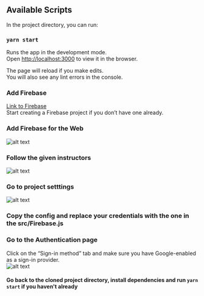 ## Available Scripts

In the project directory, you can run:

### `yarn start`

Runs the app in the development mode.<br />
Open [http://localhost:3000](http://localhost:3000) to view it in the browser.

The page will reload if you make edits.<br />
You will also see any lint errors in the console.

### Add Firebase

[Link to Firebase](https://console.firebase.google.com/ "Firebase")<br />
Start creating a Firebase project if you don’t have one already.<br />

### Add Firebase for the Web
![alt text](https://github.com/Xuriwork/Lovebirds/blob/master/Readme-Images/AddFirebaseWeb.png "Add Firebase for the Web")

### Follow the given instructors
![alt text](https://github.com/Xuriwork/Lovebirds/blob/master/Readme-Images/FollowInstructions.png "Follow the given instructions, skip 2")

### Go to project setttings
![alt text](https://github.com/Xuriwork/Lovebirds/blob/master/Readme-Images/CopyFirebaseSDKConfig.png "Project Settings")

### Copy the config and replace your credentials with the one in the src/Firebase.js

### Go to the Authentication page
Click on the “Sign-in method” tab and make sure you have Google-enabled as a sign-in provider.<br />
![alt text](https://github.com/Xuriwork/Lovebirds/blob/master/Readme-Images/EmailAuthEnabled.png "Email Auth")

#### Go back to the cloned project directory, install dependencies and run `yarn start` if you haven't already
